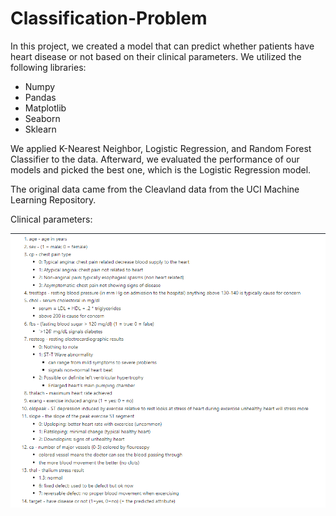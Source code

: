 # Classification-Problem

In this project, we created a model that can predict whether patients have heart disease or not based on their clinical parameters. We utilized the following libraries:

* Numpy
* Pandas
* Matplotlib
* Seaborn
* Sklearn

We applied K-Nearest Neighbor, Logistic Regression, and Random Forest Classifier to the data. Afterward, we evaluated the performance of our models and picked the best one, which is the Logistic Regression model.

The original data came from the Cleavland data from the UCI Machine Learning Repository.

Clinical parameters:

<img src="parameters.png" alt="parameters">
